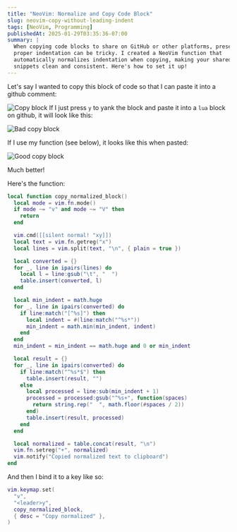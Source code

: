 ```yaml
---
title: "NeoVim: Normalize and Copy Code Block"
slug: neovim-copy-without-leading-indent
tags: [NeoVim, Programming]
publishedAt: 2025-01-29T03:35:36-07:00
summary: |
  When copying code blocks to share on GitHub or other platforms, preserving
  proper indentation can be tricky. I created a NeoVim function that
  automatically normalizes indentation when copying, making your shared code
  snippets clean and consistent. Here's how to set it up!
---
```


Let's say I wanted to copy this block of code so that I can paste it into a
github comment:

![Copy block](https://github.com/user-attachments/assets/4ce11648-30fd-447d-b10c-74a5552a9740)
If I just press `y` to yank the block and paste it into a `lua` block on
github, it will look like this:

![Bad copy block](https://gist.github.com/user-attachments/assets/17770b00-46dd-4795-a165-a3eb32a871be)

If I use my function (see below), it looks like this when pasted:

![Good copy block](https://gist.github.com/user-attachments/assets/12faa947-af21-4f0f-9ff5-8bb18b88f451)

Much better!

Here's the function:

```lua
local function copy_normalized_block()
  local mode = vim.fn.mode()
  if mode ~= "v" and mode ~= "V" then
    return
  end

  vim.cmd([[silent normal! "xy]])
  local text = vim.fn.getreg("x")
  local lines = vim.split(text, "\n", { plain = true })

  local converted = {}
  for _, line in ipairs(lines) do
    local l = line:gsub("\t", "  ")
    table.insert(converted, l)
  end

  local min_indent = math.huge
  for _, line in ipairs(converted) do
    if line:match("[^%s]") then
      local indent = #(line:match("^%s*"))
      min_indent = math.min(min_indent, indent)
    end
  end
  min_indent = min_indent == math.huge and 0 or min_indent

  local result = {}
  for _, line in ipairs(converted) do
    if line:match("^%s*$") then
      table.insert(result, "")
    else
      local processed = line:sub(min_indent + 1)
      processed = processed:gsub("^%s+", function(spaces)
        return string.rep("  ", math.floor(#spaces / 2))
      end)
      table.insert(result, processed)
    end
  end

  local normalized = table.concat(result, "\n")
  vim.fn.setreg("+", normalized)
  vim.notify("Copied normalized text to clipboard")
end
```

And then I bind it to a key like so:

```lua
vim.keymap.set(
  "v",
  "<leader>y",
  copy_normalized_block,
  { desc = "Copy normalized" },
)
```
